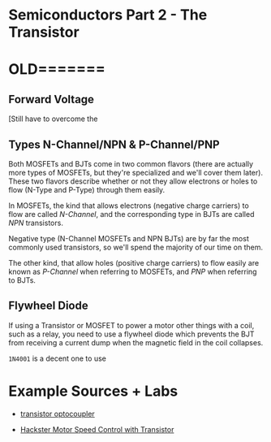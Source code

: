 # Semiconductors Part 2 - The Transistor

# OLD=======

## Forward Voltage

[Still have to overcome the 





 


## Types N-Channel/NPN & P-Channel/PNP

Both MOSFETs and BJTs come in two common flavors (there are actually more types of MOSFETs, but they're specialized and we'll cover them later). These two flavors describe whether or not they allow electrons or holes to flow (N-Type and P-Type) through them easily.

In MOSFETs, the kind that allows electrons (negative charge carriers) to flow are called _N-Channel_, and the corresponding type in BJTs are called _NPN_ transistors. 

Negative type (N-Channel MOSFETs and NPN BJTs) are by far the most commonly used transistors, so we'll spend the majority of our time on them.

The other kind, that allow holes (positive charge carriers) to flow easily are known as _P-Channel_ when referring to MOSFETs, and _PNP_ when referring to BJTs.





## Flywheel Diode

If using a Transistor or MOSFET to power a motor other things with a coil, such as a relay, you need to use a flywheel diode which prevents the BJT from receiving a current dump when the magnetic field in the coil collapses.

`1N4001` is a decent one to use


# Example Sources + Labs

* [transistor optocoupler](https://www.electronics-tutorials.ws/blog/optocoupler.html)

* [Hackster Motor Speed Control with Transistor](https://www.hackster.io/Marcazzan_M/motor-speed-control-with-one-transistor-0921a8?utm_campaign=new_projects&utm_content=1&utm_medium=email&utm_source=hackster&utm_term=project_name)